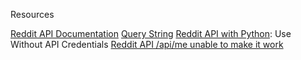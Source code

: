 Resources

[Reddit API Documentation](https://www.reddit.com/dev/api)
[Query String](https://en.wikipedia.org/wiki/Query_string)
[Reddit API with Python](https://www.jcchouinard.com/reddit-api-without-api-credentials/): Use Without API Credentials
[Reddit API /api/me unable to make it work](https://stackoverflow.com/questions/62858769/reddit-api-api-me-unable-to-make-it-work)

